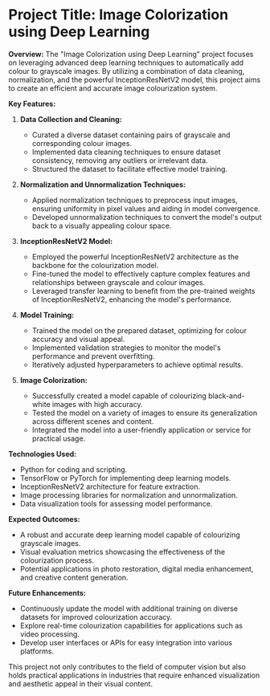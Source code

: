 # **Project Title: Image Colorization using Deep Learning**

**Overview:**
The "Image Colorization using Deep Learning" project focuses on leveraging advanced deep learning techniques to automatically add colour to grayscale images. By utilizing a combination of data cleaning, normalization, and the powerful InceptionResNetV2 model, this project aims to create an efficient and accurate image colourization system.

**Key Features:**

1. **Data Collection and Cleaning:**
   - Curated a diverse dataset containing pairs of grayscale and corresponding colour images.
   - Implemented data cleaning techniques to ensure dataset consistency, removing any outliers or irrelevant data.
   - Structured the dataset to facilitate effective model training.

2. **Normalization and Unnormalization Techniques:**
   - Applied normalization techniques to preprocess input images, ensuring uniformity in pixel values and aiding in model convergence.
   - Developed unnormalization techniques to convert the model's output back to a visually appealing colour space.

3. **InceptionResNetV2 Model:**
   - Employed the powerful InceptionResNetV2 architecture as the backbone for the colourization model.
   - Fine-tuned the model to effectively capture complex features and relationships between grayscale and colour images.
   - Leveraged transfer learning to benefit from the pre-trained weights of InceptionResNetV2, enhancing the model's performance.

4. **Model Training:**
   - Trained the model on the prepared dataset, optimizing for colour accuracy and visual appeal.
   - Implemented validation strategies to monitor the model's performance and prevent overfitting.
   - Iteratively adjusted hyperparameters to achieve optimal results.

5. **Image Colorization:**
   - Successfully created a model capable of colourizing black-and-white images with high accuracy.
   - Tested the model on a variety of images to ensure its generalization across different scenes and content.
   - Integrated the model into a user-friendly application or service for practical usage.

**Technologies Used:**
- Python for coding and scripting.
- TensorFlow or PyTorch for implementing deep learning models.
- InceptionResNetV2 architecture for feature extraction.
- Image processing libraries for normalization and unnormalization.
- Data visualization tools for assessing model performance.

**Expected Outcomes:**
- A robust and accurate deep learning model capable of colourizing grayscale images.
- Visual evaluation metrics showcasing the effectiveness of the colourization process.
- Potential applications in photo restoration, digital media enhancement, and creative content generation.

**Future Enhancements:**
- Continuously update the model with additional training on diverse datasets for improved colourization accuracy.
- Explore real-time colourization capabilities for applications such as video processing.
- Develop user interfaces or APIs for easy integration into various platforms.

This project not only contributes to the field of computer vision but also holds practical applications in industries that require enhanced visualization and aesthetic appeal in their visual content.
